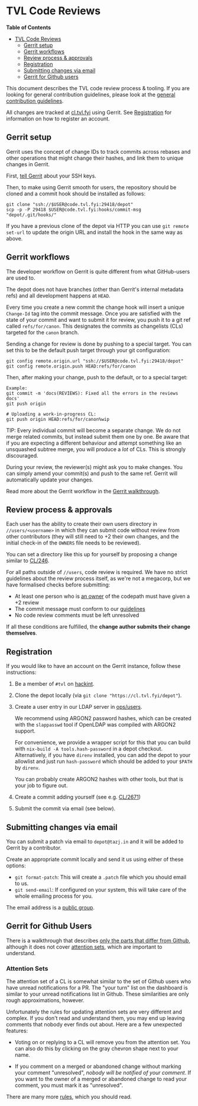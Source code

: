 TVL Code Reviews
================

<!-- markdown-toc start - Don't edit this section. Run M-x markdown-toc-refresh-toc -->
**Table of Contents**

- [TVL Code Reviews](#tvl-code-reviews)
    - [Gerrit setup](#gerrit-setup)
    - [Gerrit workflows](#gerrit-workflows)
    - [Review process & approvals](#review-process--approvals)
    - [Registration](#registration)
    - [Submitting changes via email](#submitting-changes-via-email)
    - [Gerrit for Github users](#gerrit-for-github-users)

<!-- markdown-toc end -->


This document describes the TVL code review process & tooling. If you are
looking for general contribution guidelines, please look at the [general
contribution guidelines](./CONTRIBUTING.md).

All changes are tracked at [cl.tvl.fyi](https://cl.tvl.fyi) using Gerrit. See
[Registration](#registration) for information on how to register an account.

## Gerrit setup

Gerrit uses the concept of change IDs to track commits across rebases and other
operations that might change their hashes, and link them to unique changes in
Gerrit.

First, [tell Gerrit][Gerrit SSH] about your SSH keys.

Then, to make using Gerrit smooth for users, the repository should be cloned and
a commit hook should be installed as follows:

```
git clone "ssh://$USER@code.tvl.fyi:29418/depot"
scp -p -P 29418 $USER@code.tvl.fyi:hooks/commit-msg "depot/.git/hooks/"
```

If you have a previous clone of the depot via HTTP you can use `git remote
set-url` to update the origin URL and install the hook in the same way as above.

## Gerrit workflows

The developer workflow on Gerrit is quite different from what GitHub-users are
used to.

The depot does not have branches (other than Gerrit's internal metadata refs)
and all development happens at `HEAD`.

Every time you create a new commit the change hook will insert a unique
`Change-Id` tag into the commit message. Once you are satisfied with the state
of your commit and want to submit it for review, you push it to a git ref called
`refs/for/canon`. This designates the commits as changelists (CLs) targeted for
the `canon` branch.

Sending a change for review is done by pushing to a special target. You can set
this to be the default push target through your git configuration:

```
git config remote.origin.url "ssh://$USER@code.tvl.fyi:29418/depot"
git config remote.origin.push HEAD:refs/for/canon
```

Then, after making your change, push to the default, or to a special target:

```
Example:
git commit -m 'docs(REVIEWS): Fixed all the errors in the reviews docs'
git push origin

# Uploading a work-in-progress CL:
git push origin HEAD:refs/for/canon%wip
```

TIP: Every individual commit will become a separate change. We do not merge
related commits, but instead submit them one by one. Be aware that if you are
expecting a different behaviour and attempt something like an unsquashed subtree
merge, you will produce a *lot* of CLs. This is strongly discouraged.

During your review, the reviewer(s) might ask you to make changes. You can
simply amend your commit(s) and push to the same ref. Gerrit will automatically
update your changes.

Read more about the Gerrit workflow in the [Gerrit walkthrough][].

## Review process & approvals

Each user has the ability to create their own users directory in
`//users/<username>` in which they can submit code without review from other
contributors (they will still need to +2 their own changes, and the initial
check-in of the `OWNERS` file needs to be reviewed).

You can set a directory like this up for yourself by proposing a change similar
to [CL/246](https://cl.tvl.fyi/c/depot/+/246).

For all paths outside of `//users`, code review is required. We have no strict
guidelines about the review process itself, as we're not a megacorp, but we have
formalised checks before submitting:

* At least one person who is [an owner][OWNERS] of the codepath must have given
  a +2 review
* The commit message must conform to our [guidelines][]
* No code review comments must be left unresolved

If all these conditions are fulfilled, the **change author submits their change
themselves**.

## Registration

If you would like to have an account on the Gerrit instance, follow these
instructions:

1. Be a member of `#tvl` on [hackint][].
2. Clone the depot locally (via `git clone "https://cl.tvl.fyi/depot"`).
3. Create a user entry in our LDAP server in [ops/users][ops-users].

   We recommend using ARGON2 password hashes, which can be created
   with the `slappasswd` tool if OpenLDAP was compiled with ARGON2
   support.

   For convenience, we provide a wrapper script for this that you can
   build with `nix-build -A tools.hash-password` in a depot checkout.
   Alternatively, if you have `direnv` installed, you can add the
   depot to your allowlist and just run `hash-password` which should
   be added to your `$PATH` by `direnv`.

   You can probably create ARGON2 hashes with other tools, but that is
   your job to figure out.
4. Create a commit adding yourself (see e.g.
   [CL/2671](https://cl.tvl.fyi/c/depot/+/2671))
5. Submit the commit via email (see below).

## Submitting changes via email

You can submit a patch via email to `depot@tazj.in` and it will be added to
Gerrit by a contributor.

Create an appropriate commit locally and send it us using either of these options:

* `git format-patch`: This will create a `.patch` file which you should email to
  us.
* `git send-email`: If configured on your system, this will take care of the
  whole emailing process for you.

The email address is a [public group][].

## Gerrit for Github Users

There is a walkthrough that describes [only the parts that differ
from Github][github-diff], although it does not cover [attention
sets][], which are important to understand.

### Attention Sets

The attention set of a CL is somewhat similar to the set of Github
users who have unread notifications for a PR.  The "your turn" list
on the dashboard is similar to your unread notifications list in
Github.  These similarities are only rough approximations, however.

Unfortunately the rules for updating attention sets are very
different and complex.  If you don't read and understand them, you
may end up leaving comments that nobody ever finds out about.  Here
are a few unexpected features:

- Voting on or replying to a CL will remove you from the attention
  set.  You can also do this by clicking on the gray chevron shape
  next to your name.

- If you comment on a merged or abandoned change without marking
  your comment "unresolved", *nobody will be notified of your
  comment*.  If you want to the owner of a merged or abandoned
  change to read your comment, you must mark it as "unresolved".

There are many more [rules][attention-set-rules], which you should
read.


[Gerrit SSH]: https://cl.tvl.fyi/settings/#SSHKeys
[Gerrit walkthrough]: https://gerrit-review.googlesource.com/Documentation/intro-gerrit-walkthrough.html
[OWNERS]: https://cl.tvl.fyi/plugins/owners/Documentation/config.md
[guidelines]: ./CONTRIBUTING.md#commit-messages
[ops-users]: ../ops/users/default.nix
[public group]: https://groups.google.com/a/tazj.in/forum/?hl=en#!forum/depot
[hackint]: https://hackint.org
[github-diff]: https://gerrit.wikimedia.org/r/Documentation/intro-gerrit-walkthrough-github.html
[attention sets]: https://gerrit-review.googlesource.com/Documentation/user-attention-set.html
[attention-set-rules]: https://gerrit-review.googlesource.com/Documentation/user-attention-set.html#_rules
